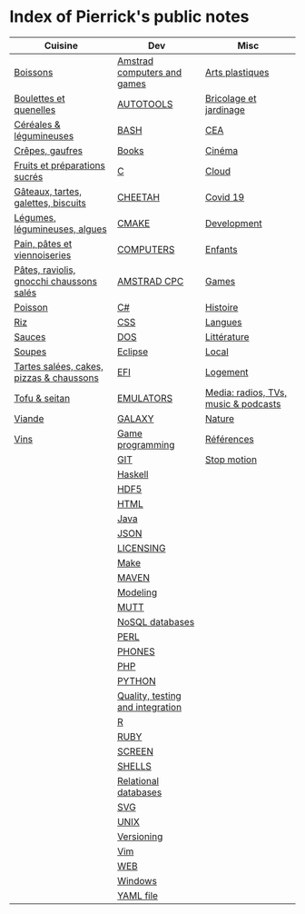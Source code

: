 # Index of Pierrick's public notes

Cuisine | Dev | Misc
---------- | ---------- | ----------
[Boissons](./cuisine/boissons.md) | [Amstrad computers and games](./dev/amstrad.md) | [Arts plastiques](./misc/arts_plastiques.md)
[Boulettes et quenelles](./cuisine/boulettes.md) | [AUTOTOOLS](./dev/autotools.md) | [Bricolage et jardinage](./misc/bricolage.md)
[Céréales & légumineuses](./cuisine/cereales.md) | [BASH](./dev/bash.md) | [CEA](./misc/cea.md)
[Crêpes, gaufres](./cuisine/crepes.md) | [Books](./dev/books.md) | [Cinéma](./misc/cinema.md)
[Fruits et préparations sucrés](./cuisine/fruits.md) | [C](./dev/c.md) | [Cloud](./misc/cloud.md)
[Gâteaux, tartes, galettes, biscuits](./cuisine/gateaux.md) | [CHEETAH](./dev/cheetah.md) | [Covid 19](./misc/covid-19.md)
[Légumes, légumineuses, algues](./cuisine/legumes.md) | [CMAKE](./dev/cmake.md) | [Development](./misc/dev.md)
[Pain, pâtes et viennoiseries](./cuisine/pain.md) | [COMPUTERS](./dev/computers.md) | [Enfants](./misc/enfants.md)
[Pâtes, raviolis, gnocchi chaussons salés](./cuisine/pasta.md) | [AMSTRAD CPC](./dev/cpc.md) | [Games](./misc/games.md)
[Poisson](./cuisine/poisson.md) | [C#](./dev/csharp.md) | [Histoire](./misc/histoire.md)
[Riz](./cuisine/riz.md) | [CSS](./dev/css.md) | [Langues](./misc/langues.md)
[Sauces](./cuisine/sauces.md) | [DOS](./dev/dos.md) | [Littérature](./misc/litterature.md)
[Soupes](./cuisine/soupes.md) | [Eclipse](./dev/eclipse.md) | [Local](./misc/local.md)
[Tartes salées, cakes, pizzas & chaussons](./cuisine/tartes_salees.md) | [EFI](./dev/efi.md) | [Logement](./misc/logement.md)
[Tofu & seitan](./cuisine/tofu.md) | [EMULATORS](./dev/emulators.md) | [Media: radios, TVs, music & podcasts](./misc/media.md)
[Viande](./cuisine/viande.md) | [GALAXY](./dev/galaxy.md) | [Nature](./misc/nature.md)
[Vins](./cuisine/vins.md) | [Game programming](./dev/game_programming.md) | [Références](./misc/ref.md)
&nbsp; | [GIT](./dev/git.md) | [Stop motion](./misc/stopmotion.md)
&nbsp; | [Haskell](./dev/haskell.md) | &nbsp;
&nbsp; | [HDF5](./dev/hdf5.md) | &nbsp;
&nbsp; | [HTML](./dev/html.md) | &nbsp;
&nbsp; | [Java](./dev/java.md) | &nbsp;
&nbsp; | [JSON](./dev/json.md) | &nbsp;
&nbsp; | [LICENSING](./dev/licensing.md) | &nbsp;
&nbsp; | [Make](./dev/make.md) | &nbsp;
&nbsp; | [MAVEN](./dev/maven.md) | &nbsp;
&nbsp; | [Modeling](./dev/modeling.md) | &nbsp;
&nbsp; | [MUTT](./dev/mutt.md) | &nbsp;
&nbsp; | [NoSQL databases](./dev/nosqldbs.md) | &nbsp;
&nbsp; | [PERL](./dev/perl.md) | &nbsp;
&nbsp; | [PHONES](./dev/phones.md) | &nbsp;
&nbsp; | [PHP](./dev/php.md) | &nbsp;
&nbsp; | [PYTHON](./dev/python.md) | &nbsp;
&nbsp; | [Quality, testing and integration](./dev/quality.md) | &nbsp;
&nbsp; | [R](./dev/r.md) | &nbsp;
&nbsp; | [RUBY](./dev/ruby.md) | &nbsp;
&nbsp; | [SCREEN](./dev/screen.md) | &nbsp;
&nbsp; | [SHELLS](./dev/shells.md) | &nbsp;
&nbsp; | [Relational databases](./dev/sqldbs.md) | &nbsp;
&nbsp; | [SVG](./dev/svg.md) | &nbsp;
&nbsp; | [UNIX](./dev/unix.md) | &nbsp;
&nbsp; | [Versioning](./dev/versioning.md) | &nbsp;
&nbsp; | [Vim](./dev/vim.md) | &nbsp;
&nbsp; | [WEB](./dev/web.md) | &nbsp;
&nbsp; | [Windows](./dev/windows.md) | &nbsp;
&nbsp; | [YAML file](./dev/yaml.md) | &nbsp;
